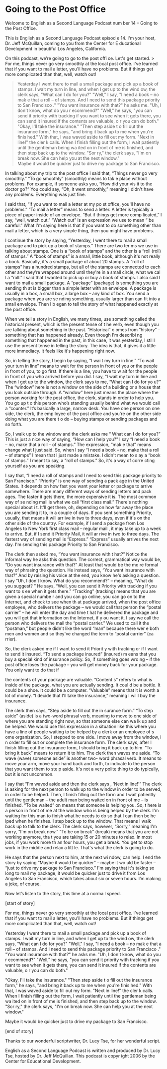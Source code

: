 # Going to the Post Office

Welcome to English as a Second Language Podcast num ber 14 – Going to the Post Office.  

This is English as a Second Language Podcast episod e 14. I'm your host, Dr. Jeff McQuillan, coming to you from the Center for E ducational Development in beautiful Los Angeles, California.  

On this podcast, we’re going to go to the post offi ce. Let's get started.  > For me, things never go very smoothly at the local post office. I've learned that if you want to mail a letter, you'll have no problems.  But if things get more complicated than that, well, watch out!  
> Yesterday I went there to mail a small package and pick up a book of stamps. I wait my turn in line, and when I get up to the wind ow, the clerk says, "What can I do for you?" "Well," I say, "I need a book – no mak e that a roll – of stamps. And I need to send this package priority to San Francisco ." "You want insurance with that?" he asks me. "Uh, I don't know, what do you r ecommend?" "Well," he says, "you can send it priority with tracking if you want  to see when it gets there, you can send it insured if the contents are valuable, o r you can do both."  
> "Okay, I'll take the insurance." "Then step aside t o fill out the insurance form," he says, "and bring it back up to me when you're finis hed." With that, I was waved aside to fill out my form. "Next in line!" the cler k calls. When I finish filling out the form, I wait patiently until the gentleman being wa ited on in front of me is finished, and then step back up to the window. "Sor ry," the clerk says, "I'm on break now. She can help you at the next window."  
> Maybe it would be quicker just to drive my package to San Francisco.

 In talking about my trip to the post office I said  that, “Things never go very smoothly.” “To go smoothly” (smoothly) means to tak e place without problems. For example, if someone asks you, “How did your vis it to the doctor go?” You could say, “Oh, it went smoothly,” meaning I didn't  have any problems. Everything was just fine.  

I said that, “If you want to mail a letter at my po st office, you'll have no problems.” “To mail a letter” means to send a letter. A letter  is typically a piece of paper inside of an envelope. “But if things get more comp licated,” I say, “well, watch out.” “Watch out” is an expression we use to mean “ be careful.” What I'm saying here is that if you want to do something other than  mail a letter, which is a very simple thing, then you might have problems.  

I continue the story by saying, “Yesterday, I went there to mail a small package and to pick up a book of stamps.” There are two ter ms we use in talking about stamps. One is a “book of stamps” and the other is a “roll (roll) of stamps.” A “book of stamps” is a small, little book, although it's not really a book. Basically, it's a small package of about 20 stamps. A “roll of  stamps” has a hundred stamps, but all of the stamps are connected to each  other and they’re wrapped around until they're in a small circle, what we cal l a “roll.” I said that I wanted to pick up or buy a book of stamps. I also said I want  to mail a small package. A “package” (package) is something you are sending th at is bigger than a simple letter with an envelope. A package is usually in a box, a small box, a large box – any kind of box. You send a package when you are se nding something, usually larger than can fit into a small envelope. Then I b egan to tell the story of what happened exactly at the post office.  

When we tell a story in English, we many times, use  something called the historical present, which is the present tense of t he verb, even though you are talking about something in the past. “Historical” c omes from “history” – something that has happened already. Even though I'm describi ng something that happened in the past, in this case, it was yesterday, I stil l use the present tense in telling the story. The idea is that, it gives it a little more immediacy. It feels like it's happening right now.  

So, in telling the story, I begin by saying, “I wai t my turn in line.” “To wait your turn in line” means to wait for the person in front  of you or the people in front of you, to go first. If there is a line, you have to w ait for the people in front of you who arrived before you did. I say, “I wait my turn in line and when I get up to the window, the clerk says to me, “What can I do for yo u?’’ The “window” here is not a window on the side of a building or a house that you look outside through. A “window” here just means the place where the person  working for the post office, the clerk, stands in order to help you. You go up t o this person who’s standing usually behind what we would call a “counter.” It’s  basically a large, narrow desk. You have one person on one side, the clerk, the emp loyee of the post office and you're on the other side doing what you are there t o do – buying stamps or sending packages and so forth.  

So, I walk up to the window and the clerk asks me “ What can I do for you?” This is just a nice way of saying, “How can I help you?”  I say “I need a book – no, make that a roll – of stamps.” The expression, “mak e that” means change what I just said. So, when I say “I need a book – no, make  that a roll – of stamps” I mean that I just made a mistake. I didn't mean to s ay a “book of stamps.” I meant to say, a “roll of stamps.” So, it's a way of corre cting yourself as you are speaking.  

I say that, “I need a roll of stamps and I need to send this package priority to San Francisco.” “Priority” is one way of sending a pack age in the United States. It depends on how fast you want your letter or package  to arrive somewhere. There are many different ways of sending letters and pack ages. The faster it gets there, the more expensive it is. The most common way of se nding mail is what we call “first class mail.” There's nothing special about i t. It'll get there, oh, depending on how far away the place you are sending it to, in a couple of days. If you sent something Priority, usually, that means it will arr ive in two to three days, even if it's on the other side of the country. For example,  if I send a package from Los Angeles to New York first class mail – regular mail , it may take up to a week to arrive. But, if I send it Priority Mail, it will ar rive in two to three days. The fastest way of sending mail is “Express.” “Express” usually  arrives the next day. I'm sending this package Priority to San Francisco.  

The clerk then asked me, “You want insurance with t hat?” Notice the informal way he asks this question. The correct, grammatical  way would be, “Do you want insurance with that?” At least that would be the mo re formal way of phrasing the question. He instead says, “You want insurance with  that?” And by raising his voice at the end, you know he's asking a question. I say “Uh, I don't know. What do you recommend?” – meaning, “What do you suggest? ” He says, “Well, you can send it Priority with tracking if you want to s ee when it gets there.” “Tracking” (tracking) means that you are given a special numbe r and you can go online, you can go on to the Internet, and check to see when th at package arrived, when the post office employee, who delivers the package – we  would call that person the “postal carrier” – he will enter the day and time t hat he delivered the package and you will get that information on the Internet, if y ou want it. I say we call the person who delivers the mail the “postal carrier.” We used  to call it the “postman,” but people didn't like the word “man” because there wer e both men and women and so they've changed the term to “postal carrier” (ca rrier). 

So, the clerk asked me if I want to send it Priorit y with tracking or if I want to send it insured. “To send a package insured” (insured) m eans that you buy a special kind of insurance policy. So, if something goes wro ng – if the post office loses the package – you will get money back for your package.  You only want to do that if  

the contents of your package are valuable. “Content s” refers to what is inside of the package, what you are actually sending. It coul d be a bottle. It could be a shoe. It could be a computer. “Valuable” means that  it is worth a lot of money. “I decide that I'll take the insurance,” meaning I wil l buy the insurance.  

The clerk then says, “Step aside to fill out the in surance form.” “To step aside” (aside) is a two-word phrasal verb, meaning to move  to one side of where you are standing right now, so that someone else can wa lk up and be helped. We would use this expression in a situation like this where you have a line of people waiting to be helped by a clerk or an employee of s ome organization. So, I stepped to one side. I move away from the window, i n order to fill out or complete the insurance form. The clerk says, after I finish filling out the insurance form, I should bring it back up to him. “To bring it back” means to return it to him. The clerk then waves me aside. “To wave (wave) someone aside” is another two- word phrasal verb. It means to move your arm, move your hand back and forth, to indicate to the person that you want them to ste p aside. It's not a very polite thing to do typically, but it is not uncommon.  

I say that “I'm waved aside and then the clerk says , ‘Next in line!’” The clerk is asking for the next person to walk up to the window  in order to be served, in order to be helped. Then, I finish filling out the form and I wait patiently until the gentleman – the adult man being waited on in front of me – is finished. “To be waited” on means that someone is helping you. So, t here is a person in front of me at the window who is being helped by the clerk. I'm waiting for this man to finish what he needs to do so that I can then be he lped when he finishes. I step back up to the window. That means I walk back up to  talk to the clerk. The clerk says, however, “Sorry,” meaning I'm sorry, “I'm on break now.” “To be on break” (break) means that you are not working anymore, tha t you are taking 15 or 20 minutes to relax. In most jobs, if you work more th an four hours, you get a break. You get to stop work in the middle and relax a litt le. That's what the clerk is going to do.  

He says that the person next to him, at the next wi ndow, can help. I end the story by saying “Maybe it would be quicker” – maybe it wo uld be faster – “just to drive my package to San Francisco.” I'm saying that it's taking so long to mail my package, it would be quicker just to drive it from Los Angeles to San Francisco, which takes about six or seven hours. I’m making a joke, of course.  

Now let’s listen to the story, this time at a norma l speed. 

[start of story] 

For me, things never go very smoothly at the local post office. I've learned that if you want to mail a letter, you'll have no problems.  But if things get more complicated than that, well, watch out!  

Yesterday I went there to mail a small package and pick up a book of stamps. I wait my turn in line, and when I get up to the wind ow, the clerk says, "What can I do for you?" "Well," I say, "I need a book – no mak e that a roll – of stamps. And I need to send this package priority to San Francisco ." "You want insurance with that?" he asks me. "Uh, I don't know, what do you r ecommend?" "Well," he says, "you can send it priority with tracking if you want  to see when it gets there, you can send it insured if the contents are valuable, o r you can do both."  

"Okay, I'll take the insurance." "Then step aside t o fill out the insurance form," he says, "and bring it back up to me when you're finis hed." With that, I was waved aside to fill out my form. "Next in line!" the cler k calls. When I finish filling out the form, I wait patiently until the gentleman being wa ited on in front of me is finished, and then step back up to the window. "Sor ry," the clerk says, "I'm on break now. She can help you at the next window."  

Maybe it would be quicker just to drive my package to San Francisco. 

[end of story] 

Thanks to our wonderful scriptwriter, Dr. Lucy Tse,  for her wonderful script. 

English as a Second Language Podcast is written and  produced by Dr. Lucy Tse, hosted by Dr. Jeff McQuillan. This podcast is copyr ight 2006 by the Center for Educational Development.

